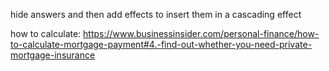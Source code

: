 
hide answers and then add effects to insert them in a cascading effect

how to calculate:
    https://www.businessinsider.com/personal-finance/how-to-calculate-mortgage-payment#4.-find-out-whether-you-need-private-mortgage-insurance